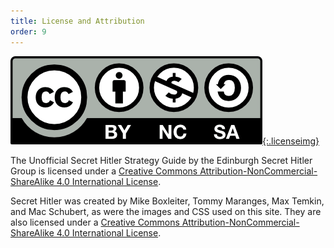 ```yaml
---
title: License and Attribution
order: 9
---
```

[![Creative Commons Licence](assets/img/by-nc-sa.png){:.licenseimg}](http://creativecommons.org/licenses/by-nc-sa/4.0/)

The Unofficial Secret Hitler Strategy Guide by the Edinburgh Secret Hitler Group is licensed under a [Creative Commons Attribution-NonCommercial-ShareAlike 4.0 International License](http://creativecommons.org/licenses/by-nc-sa/4.0/).

Secret Hitler was created by Mike Boxleiter, Tommy Maranges, Max Temkin, and Mac Schubert, as were the images and CSS used on this site. They are also licensed under a [Creative Commons Attribution-NonCommercial-ShareAlike 4.0 International License](http://creativecommons.org/licenses/by-nc-sa/4.0/).

